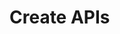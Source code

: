 # Create APIs

<We need to do a proper information architecture here depending on all the API Management information that need to be included in this site>

